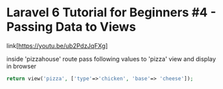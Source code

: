 # Laravel 6 Tutorial for Beginners #4 - Passing Data to Views

link[https://youtu.be/ub2PdzJqFXg]

inside 'pizzahouse' route pass following values to 'pizza' view and display in browser

```php
return view('pizza', ['type'=>'chicken', 'base'=> 'cheese']);
```

